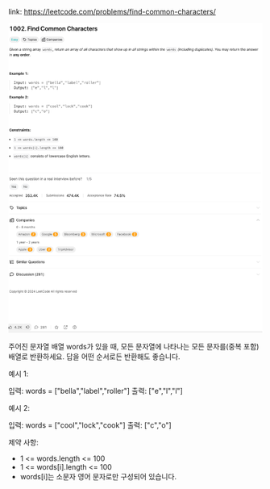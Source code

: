 link: https://leetcode.com/problems/find-common-characters/

![img.png](img.png)

주어진 문자열 배열 words가 있을 때, 모든 문자열에 나타나는 모든 문자를(중복 포함) 배열로 반환하세요. 답을 어떤 순서로든 반환해도 좋습니다.

예시 1:

입력: words = ["bella","label","roller"]
출력: ["e","l","l"]

예시 2:

입력: words = ["cool","lock","cook"]
출력: ["c","o"]

제약 사항:

- 1 <= words.length <= 100
- 1 <= words[i].length <= 100
- words[i]는 소문자 영어 문자로만 구성되어 있습니다.
